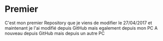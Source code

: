 # Premier
C'est mon premier Repository
que je viens de modifier le 27/04/2017
et maintenant je l'ai modifié depuis GitHub
mais egalement depuis mon PC
A nouveau depuis GitHub mais depuis un autre PC
